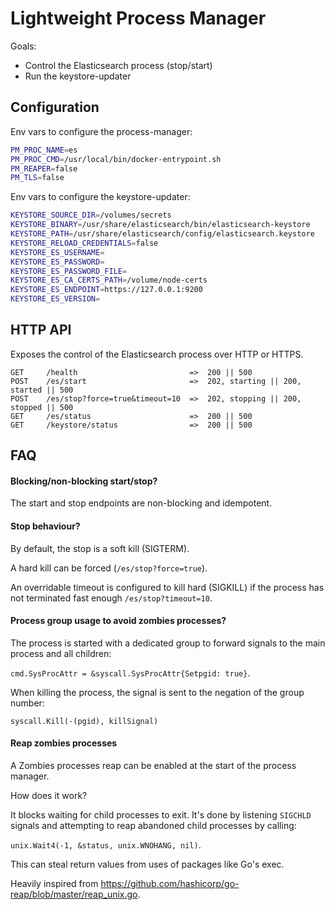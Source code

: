 # Lightweight Process Manager

Goals:
- Control the Elasticsearch process (stop/start)
- Run the keystore-updater

## Configuration

Env vars to configure the process-manager:

```bash
PM_PROC_NAME=es
PM_PROC_CMD=/usr/local/bin/docker-entrypoint.sh
PM_REAPER=false
PM_TLS=false
```

Env vars to configure the keystore-updater:

```bash
KEYSTORE_SOURCE_DIR=/volumes/secrets
KEYSTORE_BINARY=/usr/share/elasticsearch/bin/elasticsearch-keystore
KEYSTORE_PATH=/usr/share/elasticsearch/config/elasticsearch.keystore
KEYSTORE_RELOAD_CREDENTIALS=false
KEYSTORE_ES_USERNAME=
KEYSTORE_ES_PASSWORD=
KEYSTORE_ES_PASSWORD_FILE=
KEYSTORE_ES_CA_CERTS_PATH=/volume/node-certs
KEYSTORE_ES_ENDPOINT=https://127.0.0.1:9200
KEYSTORE_ES_VERSION=
```

## HTTP API

Exposes the control of the Elasticsearch process over HTTP or HTTPS.

```
GET     /health                         =>  200 || 500
POST    /es/start                       =>  202, starting || 200, started || 500
POST    /es/stop?force=true&timeout=10  =>  202, stopping || 200, stopped || 500
GET     /es/status                      =>  200 || 500
GET     /keystore/status                =>  200 || 500
```

## FAQ

#### Blocking/non-blocking start/stop?

The start and stop endpoints are non-blocking and idempotent.

#### Stop behaviour?

By default, the stop is a soft kill (SIGTERM).

A hard kill can be forced (`/es/stop?force=true`).

An overridable timeout is configured to kill hard (SIGKILL) if the process has not terminated fast enough `/es/stop?timeout=10`.

#### Process group usage to avoid zombies processes?

The process is started with a dedicated group to forward signals to the main process and all children:

`cmd.SysProcAttr = &syscall.SysProcAttr{Setpgid: true}`.

When killing the process, the signal is sent to the negation of the group number:

`syscall.Kill(-(pgid), killSignal)`

#### Reap zombies processes

A Zombies processes reap can be enabled at the start of the process manager.

How does it work?

It blocks waiting for child processes to exit. It's done by listening `SIGCHLD` signals and 
attempting to reap abandoned child processes by calling:

`unix.Wait4(-1, &status, unix.WNOHANG, nil)`.

This can steal return values from uses of packages like Go's exec.

Heavily inspired from https://github.com/hashicorp/go-reap/blob/master/reap_unix.go.


